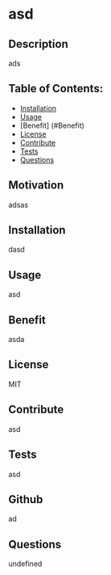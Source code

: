 # asd
  ## Description 
  ads

  ## Table of Contents:
  - [Installation](#Installation)
  - [Usage](#Usage)
  - [Benefit] (#Benefit)
  - [License](#License)
  - [Contribute](#Contribute)
  - [Tests](#Tests)
  - [Questions](#Questions)

  ## Motivation
  adsas

  ## Installation
  dasd

  ## Usage
  asd

  ## Benefit
  asda

  ## License
  MIT

  ## Contribute
  asd

  ## Tests
  asd

  ## Github
  ad

  ## Questions
  undefined
